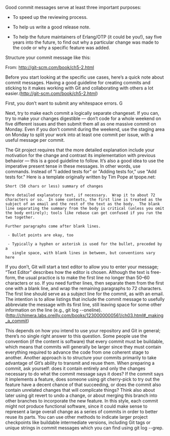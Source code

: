 Good commit messages serve at least three important purposes:

- To speed up the reviewing process.

- To help us write a good release note.

- To help the future maintainers of Erlang/OTP (it could be you!), say five years into the future, to find out why a particular change was made to the code or why a specific feature was added.

Structure your commit message like this:

From: http://git-scm.com/book/ch5-2.html


Before you start looking at the specific use cases, here’s a quick note about commit messages. Having a good guideline for creating commits and sticking to it makes working with Git and collaborating with others a lot easier.(http://git-scm.com/book/ch5-2.html)


First, you don’t want to submit any whitespace errors. G

Next, try to make each commit a logically separate changeset. If you can, try to make your changes digestible — don’t code for a whole weekend on five different issues and then submit them all as one massive commit on Monday. Even if you don’t commit during the weekend, use the staging area on Monday to split your work into at least one commit per issue, with a useful message per commit. 

The Git project requires that the more detailed explanation include your motivation for the change and contrast its implementation with previous behavior — this is a good guideline to follow. It’s also a good idea to use the imperative present tense in these messages. In other words, use commands. Instead of "I added tests for" or "Adding tests for," use "Add tests for." Here is a template originally written by Tim Pope at tpope.net:

```
Short (50 chars or less) summary of changes

More detailed explanatory text, if necessary.  Wrap it to about 72
characters or so.  In some contexts, the first line is treated as the
subject of an email and the rest of the text as the body.  The blank
line separating the summary from the body is critical (unless you omit
the body entirely); tools like rebase can get confused if you run the
two together.

Further paragraphs come after blank lines.

 - Bullet points are okay, too

 - Typically a hyphen or asterisk is used for the bullet, preceded by a
   single space, with blank lines in between, but conventions vary here
```

If you don’t, Git will start a text editor to allow you to enter your message; “Text Editor” describes how the editor is chosen. Although the text is free-form, the usual practice is to make the first line no longer than 50–60 characters or so. If you need further lines, then separate them from the first one with a blank line, and wrap the remaining paragraphs to 72 characters. The first line should serve as a subject line for the commit, as with an email. The intention is to allow listings that include the commit message to usefully abbreviate the message with its first line, still leaving space for some other information on the line (e.g., git log --oneline).(http://chimera.labs.oreilly.com/books/1230000000561/ch03.html#_making_a_commit)

This depends on how you intend to use your repository and Git in general; there’s no single right answer to this question. Some people use the convention (if the content is software) that every commit must be buildable, which means that commits will generally be larger since they must contain everything required to advance the code from one coherent stage to another. Another approach is to structure your commits primarily to take advantage of Git’s ability to transmit and reuse them. When preparing a commit, ask yourself: does it contain entirely and only the changes necessary to do what the commit message says it does? If the commit says it implements a feature, does someone using git cherry-pick to try out the feature have a decent chance of that succeeding, or does the commit also contain unrelated changes that will complicate things? Think also about later using git revert to undo a change, or about merging this branch into other branches to incorporate the new feature. In this style, each commit might not produce functional software, since it could make sense to represent a large overall change as a series of commits in order to better reuse its parts. You can use other methods to indicate larger project checkpoints like buildable intermediate versions, including Git tags or unique strings in commit messages which you can find using git log --grep.
